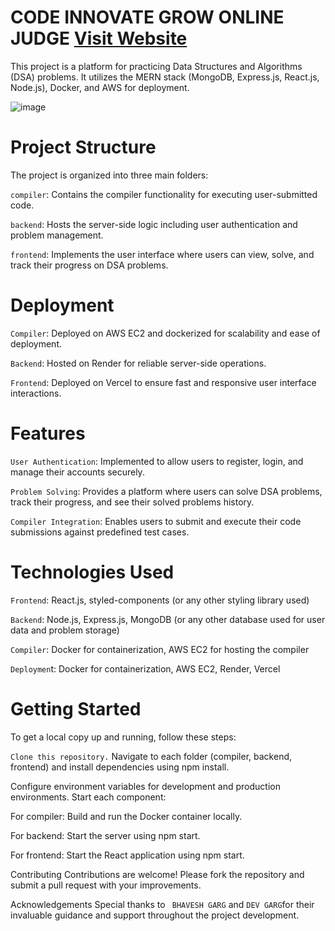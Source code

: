 # CODE INNOVATE GROW ONLINE JUDGE                                     [Visit Website ](http://www.codeinnovate.tech)
This project is a platform for practicing Data Structures and Algorithms (DSA) problems. It utilizes the MERN stack (MongoDB, Express.js, React.js, Node.js), Docker, and AWS for deployment.
                                         

![image](https://github.com/user-attachments/assets/b6fdddea-82e5-4c59-a12c-86560778e1b5)



# Project Structure
The project is organized into three main folders:

`compiler`: Contains the compiler functionality for executing user-submitted code.

`backend`: Hosts the server-side logic including user authentication and problem management.

`frontend`: Implements the user interface where users can view, solve, and track their progress on DSA problems.

# Deployment

`Compiler`: Deployed on AWS EC2 and dockerized for scalability and ease of deployment.

`Backend`: Hosted on Render for reliable server-side operations.

`Frontend`: Deployed on Vercel to ensure fast and responsive user interface interactions.

# Features
`User Authentication`: Implemented to allow users to register, login, and manage their accounts securely.

`Problem Solving`: Provides a platform where users can solve DSA problems, track their progress, and see their solved problems history.

`Compiler Integration`: Enables users to submit and execute their code submissions against predefined test cases.

# Technologies Used
`Frontend`: React.js, styled-components (or any other styling library used)

`Backend`: Node.js, Express.js, MongoDB (or any other database used for user data and problem storage)

`Compiler`: Docker for containerization, AWS EC2 for hosting the compiler

`Deploymen`t: Docker for containerization, AWS EC2, Render, Vercel

# Getting Started

To get a local copy up and running, follow these steps:

`Clone this repository.`
Navigate to each folder (compiler, backend, frontend) and install dependencies using npm install.

Configure environment variables for development and production environments.
Start each component:

For compiler: Build and run the Docker container locally.

For backend: Start the server using npm start.

For frontend: Start the React application using npm start.

Contributing
Contributions are welcome! Please fork the repository and submit a pull request with your improvements.

Acknowledgements
Special thanks to ` BHAVESH GARG` and `DEV GARG`for their invaluable guidance and support throughout the project development.
